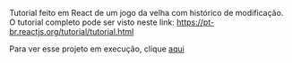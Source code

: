 Tutorial feito em React de um jogo da velha com histórico de modificação.
O tutorial completo pode ser visto neste link: https://pt-br.reactjs.org/tutorial/tutorial.html

Para ver esse projeto em execução, clique [aqui](https://diegolinkk.github.io/tutorial-react-jogo-da-velha/build/) 